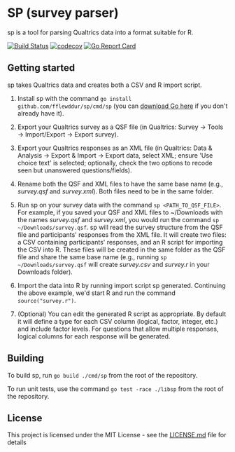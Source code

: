 # SP (survey parser)

sp is a tool for parsing Qualtrics data into a format suitable for R.

[![Build Status](https://travis-ci.org/fflewddur/survey_parser.svg?branch=master)](https://travis-ci.org/fflewddur/survey_parser) [![codecov](https://codecov.io/gh/fflewddur/survey_parser/branch/master/graph/badge.svg)](https://codecov.io/gh/fflewddur/survey_parser) [![Go Report Card](https://goreportcard.com/badge/github.com/fflewddur/survey_parser)](https://goreportcard.com/report/github.com/fflewddur/survey_parser)

## Getting started

sp takes Qualtrics data and creates both a CSV and R import script.

1. Install sp with the command `go install github.com/fflewddur/sp/cmd/sp` (you can [download Go here](https://golang.org/) if you don't already have it).

1. Export your Qualtrics survey as a QSF file (in Qualtrics: Survey &rarr; Tools &rarr; Import/Export &rarr; Export survey).

1. Export your Qualtrics responses as an XML file (in Qualtrics: Data & Analysis &rarr; Export & Import &rarr; Export data, select XML; ensure 'Use choice text' is selected; optionally, check the two options to recode seen but unanswered questions/fields).

1. Rename both the QSF and XML files to have the same base name (e.g., _survey.qsf_ and _survey.xml_). Both files need to be in the same folder.

1. Run sp on your survey data with the command `sp <PATH_TO_QSF_FILE>`. For example, if you saved your QSF and XML files to ~/Downloads with the names _survey.qsf_ and _survey.xml_, you would run the command `sp ~/Downloads/survey.qsf`. sp will read the survey structure from the QSF file and participants' responses from the XML file. It will create two files: a CSV containing participants' responses, and an R script for importing the CSV into R. These files will be created in the same folder as the QSF file and share the same base name (e.g., running `sp ~/Downloads/survey.qsf` will create _survey.csv_ and _survey.r_ in your Downloads folder).

1. Import the data into R by running import script sp generated. Continuing the above example, we'd start R and run the command `source("survey.r")`.

1. (Optional) You can edit the generated R script as appropriate. By default it will define a type for each CSV column (logical, factor, integer, etc.) and include factor levels. For questions that allow multiple responses, logical columns for each response will be generated.

## Building

To build sp, run `go build ./cmd/sp` from the root of the repository.

To run unit tests, use the command `go test -race ./libsp` from the root of the repository.

## License

This project is licensed under the MIT License - see the [LICENSE.md](LICENSE.md) file for details
